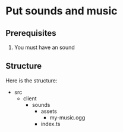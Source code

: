 # Put sounds and music

## Prerequisites

1. You must have an sound

## Structure

Here is the structure: 

* src
    * client
        * sounds
            * assets
                * my-music.ogg
            * index.ts